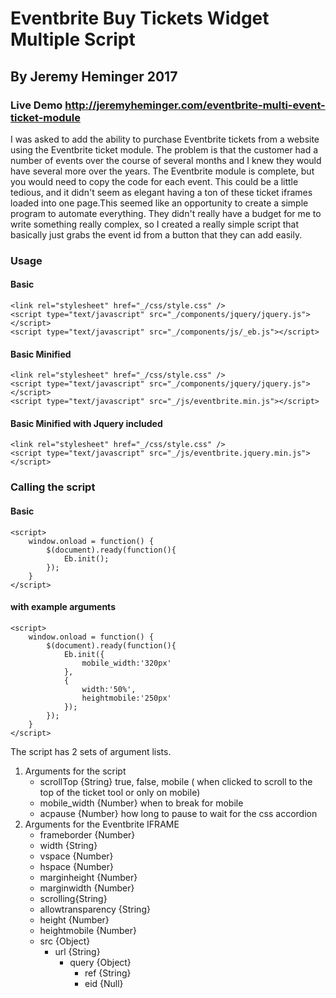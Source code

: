 # Eventbrite Buy Tickets Widget Multiple Script

## By Jeremy Heminger 2017

### Live Demo http://jeremyheminger.com/eventbrite-multi-event-ticket-module

I was asked to add the ability to purchase Eventbrite tickets from a website using the Eventbrite ticket module. The problem is that the customer had a number of events over the course of several months and I knew they would have several more over the years. The Eventbrite module is complete, but you would need to copy the code for each event. This could be a little tedious, and it didn't seem as elegant having a ton of these ticket iframes loaded into one page.This seemed like an opportunity to create a simple program to automate everything. They didn't really have a budget for me to write something really complex, so I created a really simple script that basically just grabs the event id from a button that they can add easily.

### Usage

#### Basic

~~~~
<link rel="stylesheet" href="_/css/style.css" />
<script type="text/javascript" src="_/components/jquery/jquery.js"></script>
<script type="text/javascript" src="_/components/js/_eb.js"></script>
~~~~ 

#### Basic Minified

~~~~
<link rel="stylesheet" href="_/css/style.css" />
<script type="text/javascript" src="_/components/jquery/jquery.js"></script>
<script type="text/javascript" src="_/js/eventbrite.min.js"></script>
~~~~

#### Basic Minified with Jquery included

~~~~
<link rel="stylesheet" href="_/css/style.css" />
<script type="text/javascript" src="_/js/eventbrite.jquery.min.js"></script>
~~~~

### Calling the script

#### Basic 

~~~~
<script>
    window.onload = function() {
		$(document).ready(function(){ 
			Eb.init();
		});
	}
</script>
~~~~

#### with example arguments

~~~~
<script>
    window.onload = function() {
		$(document).ready(function(){ 
			Eb.init({
				mobile_width:'320px'
			},
			{
				width:'50%',
				heightmobile:'250px'
			});
		});
	}
</script>
~~~~

The script has 2 sets of argument lists. 

1. Arguments for the script 
	* scrollTop {String} true, false, mobile 
	   ( when clicked to scroll to the top of the ticket tool or only on mobile)
	* mobile_width {Number} when to break for mobile 
	* acpause {Number} how long to pause to wait for the css accordion
2. Arguments for the Eventbrite IFRAME 
	* frameborder {Number}
    * width {String}
    * vspace {Number}
    * hspace {Number}
    * marginheight {Number}
    * marginwidth {Number}
    * scrolling{String}
    * allowtransparency {String}
    * height {Number}
    * heightmobile {Number}
    * src {Object}
    	* url {String}
    		* query {Object}
    			* ref {String}
    			* eid {Null}
